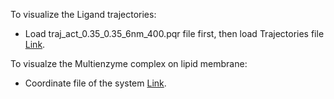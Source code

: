 To visualize the Ligand trajectories: <br>
- Load traj_act_0.35_0.35_6nm_400.pqr file first, then load Trajectories file [Link](https://drive.google.com/file/d/1m5JgMJJi5B-EXuJvhJHlzJ8CARWH70xv/view?usp=sharing).

To visualze the Multienzyme complex on lipid membrane: <br>
- Coordinate file of the system [Link](https://drive.google.com/file/d/1nsZzXloT-qLGW4GSL1WOU4CIa8HX8GJ-/view?usp=sharing).
